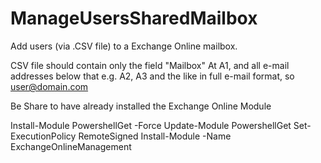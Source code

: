 # ManageUsersSharedMailbox
Add users (via .CSV file) to a Exchange Online mailbox.


CSV file should contain only the field "Mailbox" At A1, and all e-mail addresses below that e.g. A2, A3 and the like in full e-mail format, so user@domain.com

Be Share to have already installed the Exchange Online Module

Install-Module PowershellGet -Force
Update-Module PowershellGet
Set-ExecutionPolicy RemoteSigned
Install-Module -Name ExchangeOnlineManagement 
